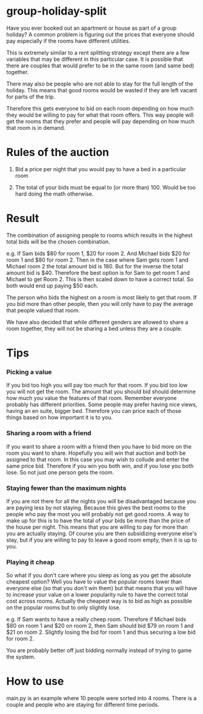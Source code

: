# group-holiday-split
Have you ever booked out an apartment or house as part of a group holiday? A common problem is figuring out the prices 
that everyone should pay especially if the rooms have different utilities. 

This is extremely similar to a rent splitting strategy except there are a few variables that may be different in this 
particular case. It is possible that there are couples that would prefer to be in the same room (and same bed) together. 

There may also be people who are not able to stay for the full length of the holiday. This means that good rooms would 
be wasted if they are left vacant for parts of the trip.

Therefore this gets everyone to bid on each room depending on how much they would be willing to pay for what that room
offers. This way people will get the rooms that they prefer and people will pay depending on how much that room is in
demand. 

# Rules of the auction

1. Bid a price per night that you would pay to have a bed in a particular room

2. The total of your bids must be equal to (or more than) 100. Would be too hard doing the math otherwise. 

# Result

The combination of assigning people to rooms which results in the highest total bids will be the chosen combination. 

e.g. If Sam bids $80 for room 1, $20 for room 2. And Michael bids $20 for room 1 and $80 for room 2. Then in the case 
where Sam gets room 1 and Michael room 2 the total amount bid is 180. But for the inverse the total amount bid is 
$40. Therefore the best option is for Sam to get room 1 and Michael to get Room 2. This is then scaled down to have 
a correct total. So both would end up paying $50 each.

The person who bids the highest on a room is most likely to get that room. If you bid more than other people, then you
will only have to pay the average that people valued that room. 

We have also decided that while different genders are allowed to share a room together, they will not be sharing a bed 
unless they are a couple. 

# Tips

### Picking a value
If you bid too high you will pay too much for that room. If you bid too low you will not get the room. 
The amount that you should bid should determine how much you value the features of that room. Remember everyone probably
has different priorities. Some people may prefer having nice views, having an en suite, bigger bed. Therefore you can
price each of those things based on how important it is to you. 

### Sharing a room with a friend
If you want to share a room with a friend then you have to bid more on the room you want to share. Hopefully you will 
win that auction and both be assigned to that room. In this case you may wish to collude and enter the same price bid. 
Therefore if you win you both win, and if you lose you both lose. So not just one person gets the room. 

### Staying fewer than the maximum nights
If you are not there for all the nights you will be disadvantaged because you are paying less by not staying. Because 
this gives the best rooms to the people who pay the most you will probably not get good rooms. A way to make up for this 
is to have the total of your bids be more than the price of the house per night. This means that you are willing to 
pay for more than you are actually staying. Of course you are then subsidizing everyone else's stay, but if you are 
willing to pay to leave a good room empty, then it is up to you. 

### Playing it cheap
So what if you don't care where you sleep as long as you get the absolute cheapest option? Well you have to value 
the popular rooms lower than everyone else (so that you don't win them) but that means that you will have to increase 
your value on a lower popularity rule to have the correct total cost across rooms. Actually the cheapest way is to 
bid as high as possible on the popular rooms but to only slightly lose. 

e.g. If Sam wants to have a really cheep room. Therefore if Michael bids $80 on room 1 and $20 on room 2, then Sam 
should bid $79 on room 1 and $21 on room 2. Slightly losing the bid for room 1 and thus securing a low bid for room 2. 

You are probably better off just bidding normally instead of trying to game the system.  

# How to use
main.py is an example where 10 people were sorted into 4 rooms. There is a couple and people who are staying for 
different time periods. 